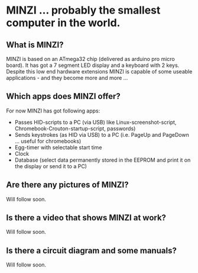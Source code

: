 # MINZI ... probably the smallest computer in the world.

## What is MINZI?
MINZI is based on an ATmega32 chip (delivered as arduino pro micro board).
It has got a 7 segment LED display and a keyboard with 2 keys.
Despite this low end hardware extensions MINZI is capable of some useable applications - and they become more and more ...

## Which apps does MINZI offer?
For now MINZI has got following apps:
* Passes HID-scripts to a PC (via USB) like Linux-screenshot-script, Chromebook-Crouton-startup-script, passwords)
* Sends keystrokes (as HID via USB) to a PC (i.e. PageUp and PageDown ... useful for chromebooks)
* Egg-timer with selectable start time
* Clock
* Database (select data permanently stored in the EEPROM and print it on the display or send it to a PC)

## Are there any pictures of MINZI?
Will follow soon.

## Is there a video that shows MINZI at work?
Will follow soon.

## Is there a circuit diagram and some manuals?
Will follow soon.

